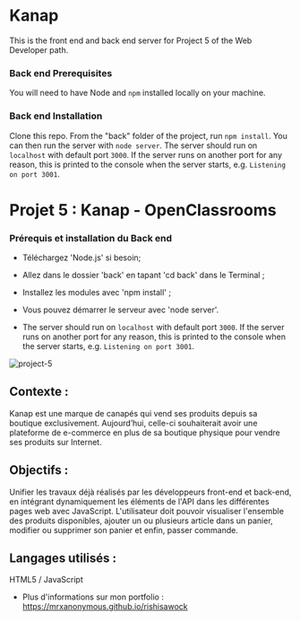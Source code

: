 # Kanap #

This is the front end and back end server for Project 5 of the Web Developer path.

### Back end Prerequisites ###

You will need to have Node and `npm` installed locally on your machine.

### Back end Installation ###

Clone this repo. From the "back" folder of the project, run `npm install`. You 
can then run the server with `node server`. 
The server should run on `localhost` with default port `3000`. If the
server runs on another port for any reason, this is printed to the
console when the server starts, e.g. `Listening on port 3001`.


# Projet 5 : Kanap - OpenClassrooms

### Prérequis et installation du Back end

+ Téléchargez 'Node.js' si besoin;

+ Allez dans le dossier 'back' en tapant 'cd back' dans le Terminal ;

+ Installez les modules avec 'npm install' ;

+ Vous pouvez démarrer le serveur avec 'node server'.
+ The server should run on `localhost` with default port `3000`. If the
server runs on another port for any reason, this is printed to the
console when the server starts, e.g. `Listening on port 3001`.

![project-5](https://github.com/mrxanonymous007/site_ecommerce_front/assets/80334877/7a17b881-dc63-4a1c-9fe5-2250c40b13b0)


## Contexte : 
Kanap est une marque de canapés qui vend ses produits depuis sa boutique exclusivement. Aujourd’hui, celle-ci souhaiterait avoir une plateforme de e-commerce en plus de sa boutique physique pour vendre ses produits sur Internet.

## Objectifs : 
Unifier les travaux déjà réalisés par les développeurs front-end et back-end, en intégrant dynamiquement les éléments de l'API dans les différentes pages web avec JavaScript. L'utilisateur doit pouvoir visualiser l'ensemble des produits disponibles, ajouter un ou plusieurs article dans un panier, modifier ou supprimer son panier et enfin, passer commande.

## Langages utilisés : 
HTML5 / JavaScript

+ Plus d'informations sur mon portfolio : https://mrxanonymous.github.io/rishisawock
